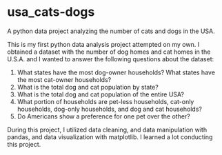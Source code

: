# usa_cats-dogs
A python data project analyzing the number of cats and dogs in the USA.

This is my first python data analysis project attempted on my own. I obtained a dataset with the number of dog homes and cat homes in the U.S.A. and I wanted to answer the following questions about the dataset:

1. What states have the most dog-owner households? What states have the most cat-owner households?
2. What is the total dog and cat population by state?
3. What is the total dog and cat population of the entire USA?
4. What portion of households are pet-less households, cat-only households, dog-only households, and dog and cat households?
5. Do Americans show a preference for one pet over the other?

During this project, I utilized data cleaning, and data manipulation with pandas, and data visualization with matplotlib. I learned a lot conducting this project.
